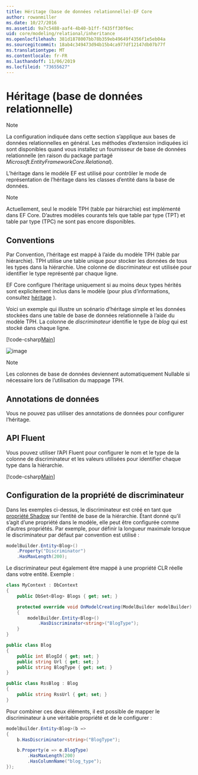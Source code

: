 ```yaml
---
title: Héritage (base de données relationnelle)-EF Core
author: rowanmiller
ms.date: 10/27/2016
ms.assetid: 9a7c5488-aaf4-4b40-b1ff-f435ff30f6ec
uid: core/modeling/relational/inheritance
ms.openlocfilehash: 381d1878007bb78b359eb49649f4356f1e5eb04a
ms.sourcegitcommit: 18ab4c349473d94b15b4ca977df12147db07b77f
ms.translationtype: MT
ms.contentlocale: fr-FR
ms.lasthandoff: 11/06/2019
ms.locfileid: "73655627"
---
```

# <a name="inheritance-relational-database"></a>Héritage (base de données relationnelle)

> [!NOTE]  
> La configuration indiquée dans cette section s’applique aux bases de données relationnelles en général. Les méthodes d’extension indiquées ici sont disponibles quand vous installez un fournisseur de base de données relationnelle (en raison du package partagé *Microsoft.EntityFrameworkCore.Relational*).

L’héritage dans le modèle EF est utilisé pour contrôler le mode de représentation de l’héritage dans les classes d’entité dans la base de données.

> [!NOTE]  
> Actuellement, seul le modèle TPH (table par hiérarchie) est implémenté dans EF Core. D’autres modèles courants tels que table par type (TPT) et table par type (TPC) ne sont pas encore disponibles.

## <a name="conventions"></a>Conventions

Par Convention, l’héritage est mappé à l’aide du modèle TPH (table par hiérarchie). TPH utilise une table unique pour stocker les données de tous les types dans la hiérarchie. Une colonne de discriminateur est utilisée pour identifier le type représenté par chaque ligne.

EF Core configure l’héritage uniquement si au moins deux types hérités sont explicitement inclus dans le modèle (pour plus d’informations, consultez [héritage](../inheritance.md) ).

Voici un exemple qui illustre un scénario d’héritage simple et les données stockées dans une table de base de données relationnelle à l’aide du modèle TPH. La colonne de *discriminateur* identifie le type de *blog* qui est stocké dans chaque ligne.

[!code-csharp[Main](../../../../samples/core/Modeling/Conventions/InheritanceDbSets.cs#Model)]

![image](_static/inheritance-tph-data.png)

>[!NOTE]
> Les colonnes de base de données deviennent automatiquement Nullable si nécessaire lors de l’utilisation du mappage TPH.

## <a name="data-annotations"></a>Annotations de données

Vous ne pouvez pas utiliser des annotations de données pour configurer l’héritage.

## <a name="fluent-api"></a>API Fluent

Vous pouvez utiliser l’API Fluent pour configurer le nom et le type de la colonne de discriminateur et les valeurs utilisées pour identifier chaque type dans la hiérarchie.

[!code-csharp[Main](../../../../samples/core/Modeling/FluentAPI/InheritanceTPHDiscriminator.cs#Inheritance)]

## <a name="configuring-the-discriminator-property"></a>Configuration de la propriété de discriminateur

Dans les exemples ci-dessus, le discriminateur est créé en tant que [propriété Shadow](xref:core/modeling/shadow-properties) sur l’entité de base de la hiérarchie. Étant donné qu’il s’agit d’une propriété dans le modèle, elle peut être configurée comme d’autres propriétés. Par exemple, pour définir la longueur maximale lorsque le discriminateur par défaut par convention est utilisé :

```C#
modelBuilder.Entity<Blog>()
    .Property("Discriminator")
    .HasMaxLength(200);
```

Le discriminateur peut également être mappé à une propriété CLR réelle dans votre entité. Exemple :

```C#
class MyContext : DbContext
{
    public DbSet<Blog> Blogs { get; set; }

    protected override void OnModelCreating(ModelBuilder modelBuilder)
    {
        modelBuilder.Entity<Blog>()
            .HasDiscriminator<string>("BlogType");
    }
}

public class Blog
{
    public int BlogId { get; set; }
    public string Url { get; set; }
    public string BlogType { get; set; }
}

public class RssBlog : Blog
{
    public string RssUrl { get; set; }
}
```

Pour combiner ces deux éléments, il est possible de mapper le discriminateur à une véritable propriété et de le configurer :

```C#
modelBuilder.Entity<Blog>(b =>
{
    b.HasDiscriminator<string>("BlogType");

    b.Property(e => e.BlogType)
        .HasMaxLength(200)
        .HasColumnName("blog_type");
});
```
